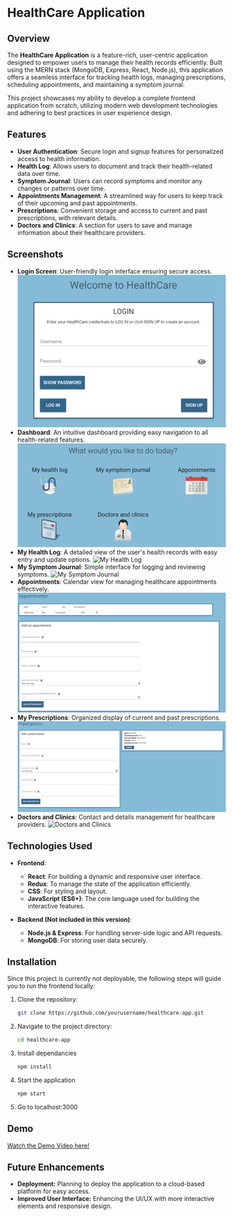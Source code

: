 # HealthCare Application

## Overview

The **HealthCare Application** is a feature-rich, user-centric application designed to empower users to manage their health records efficiently. Built using the MERN stack (MongoDB, Express, React, Node.js), this application offers a seamless interface for tracking health logs, managing prescriptions, scheduling appointments, and maintaining a symptom journal. 

This project showcases my ability to develop a complete frontend application from scratch, utilizing modern web development technologies and adhering to best practices in user experience design.

## Features

- **User Authentication**: Secure login and signup features for personalized access to health information.
- **Health Log**: Allows users to document and track their health-related data over time.
- **Symptom Journal**: Users can record symptoms and monitor any changes or patterns over time.
- **Appointments Management**: A streamlined way for users to keep track of their upcoming and past appointments.
- **Prescriptions**: Convenient storage and access to current and past prescriptions, with relevant details.
- **Doctors and Clinics**: A section for users to save and manage information about their healthcare providers.

## Screenshots

- **Login Screen**: User-friendly login interface ensuring secure access.
  ![Login Screen](demo/login.png)
- **Dashboard**: An intuitive dashboard providing easy navigation to all health-related features.
  ![Dashboard](demo/dashboard.png)
- **My Health Log**: A detailed view of the user's health records with easy entry and update options.
  ![My Health Log](demo/log.png)
- **My Symptom Journal**: Simple interface for logging and reviewing symptoms.
  ![My Symptom Journal](demo/symptom.png)
- **Appointments**: Calendar view for managing healthcare appointments effectively.
  ![Appointments](demo/appointments.png)
- **My Prescriptions**: Organized display of current and past prescriptions.
  ![My Prescriptions](demo/prescriptions.png)
- **Doctors and Clinics**: Contact and details management for healthcare providers.
  ![Doctors and Clinics](demo/doctor-clinics.png)

## Technologies Used

- **Frontend**:
  - **React**: For building a dynamic and responsive user interface.
  - **Redux**: To manage the state of the application efficiently.
  - **CSS**: For styling and layout.
  - **JavaScript (ES6+)**: The core language used for building the interactive features.

- **Backend (Not included in this version)**:
  - **Node.js & Express**: For handling server-side logic and API requests.
  - **MongoDB**: For storing user data securely.

## Installation

Since this project is currently not deployable, the following steps will guide you to run the frontend locally:

1. Clone the repository:
   ```bash
   git clone https://github.com/yourusername/healthcare-app.git
   ```
2. Navigate to the project directory:
   ```bash
   cd healthcare-app
   ```
3. Install dependancies
   ```bash
   npm install
   ```
4. Start the application
   ```bash
   npm start
   ```
5. Go to localhost:3000

## Demo
[Watch the Demo Video here!](https://youtu.be/s8nJC0PgYFI)

## Future Enhancements
- **Deployment:** Planning to deploy the application to a cloud-based platform for easy access.
- **Improved User Interface:** Enhancing the UI/UX with more interactive elements and responsive design.

